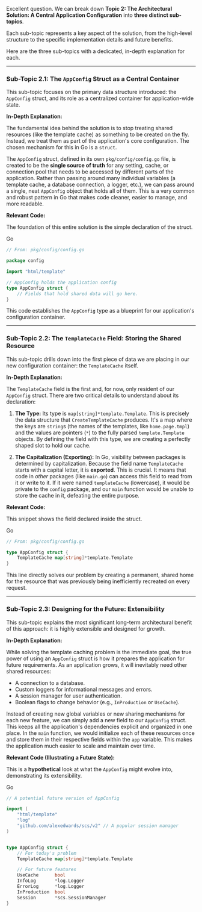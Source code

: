 Excellent question. We can break down **Topic 2: The Architectural Solution: A Central Application Configuration** into **three distinct sub-topics**.

Each sub-topic represents a key aspect of the solution, from the high-level structure to the specific implementation details and future benefits.

Here are the three sub-topics with a dedicated, in-depth explanation for each.

---

### Sub-Topic 2.1: The `AppConfig` Struct as a Central Container

This sub-topic focuses on the primary data structure introduced: the `AppConfig` struct, and its role as a centralized container for application-wide state.

**In-Depth Explanation:**

The fundamental idea behind the solution is to stop treating shared resources (like the template cache) as something to be created on the fly. Instead, we treat them as part of the application's core configuration. The chosen mechanism for this in Go is a `struct`.

The `AppConfig` struct, defined in its own `pkg/config/config.go` file, is created to be the **single source of truth** for any setting, cache, or connection pool that needs to be accessed by different parts of the application. Rather than passing around many individual variables (a template cache, a database connection, a logger, etc.), we can pass around a single, neat `AppConfig` object that holds all of them. This is a very common and robust pattern in Go that makes code cleaner, easier to manage, and more readable.

**Relevant Code:**

The foundation of this entire solution is the simple declaration of the struct.

Go

```Go
// From: pkg/config/config.go

package config

import "html/template"

// AppConfig holds the application config
type AppConfig struct {
	// Fields that hold shared data will go here.
}
```

This code establishes the `AppConfig` type as a blueprint for our application's configuration container.

---

### Sub-Topic 2.2: The `TemplateCache` Field: Storing the Shared Resource

This sub-topic drills down into the first piece of data we are placing in our new configuration container: the `TemplateCache` itself.

**In-Depth Explanation:**

The `TemplateCache` field is the first and, for now, only resident of our `AppConfig` struct. There are two critical details to understand about its declaration:

1. **The Type:** Its type is `map[string]*template.Template`. This is precisely the data structure that `CreateTemplateCache` produces. It's a map where the keys are `string`s (the names of the templates, like `home.page.tmpl`) and the values are pointers (`*`) to the fully parsed `template.Template` objects. By defining the field with this type, we are creating a perfectly shaped slot to hold our cache.
    
2. **The Capitalization (Exporting):** In Go, visibility between packages is determined by capitalization. Because the field name `TemplateCache` starts with a capital letter, it is **exported**. This is crucial. It means that code in _other_ packages (like `main.go`) can access this field to read from it or write to it. If it were named `templateCache` (lowercase), it would be private to the `config` package, and our `main` function would be unable to store the cache in it, defeating the entire purpose.
    

**Relevant Code:**

This snippet shows the field declared inside the struct.

Go

```Go
// From: pkg/config/config.go

type AppConfig struct {
	TemplateCache map[string]*template.Template
}
```

This line directly solves our problem by creating a permanent, shared home for the resource that was previously being inefficiently recreated on every request.

---

### Sub-Topic 2.3: Designing for the Future: Extensibility

This sub-topic explains the most significant long-term architectural benefit of this approach: it is highly extensible and designed for growth.

**In-Depth Explanation:**

While solving the template caching problem is the immediate goal, the true power of using an `AppConfig` struct is how it prepares the application for future requirements. As an application grows, it will inevitably need other shared resources:

- A connection to a database.
- Custom loggers for informational messages and errors.
- A session manager for user authentication.
- Boolean flags to change behavior (e.g., `InProduction` or `UseCache`).

Instead of creating new global variables or new sharing mechanisms for each new feature, we can simply add a new field to our `AppConfig` struct. This keeps all the application's dependencies explicit and organized in one place. In the `main` function, we would initialize each of these resources once and store them in their respective fields within the `app` variable. This makes the application much easier to scale and maintain over time.

**Relevant Code (Illustrating a Future State):**

This is a **hypothetical** look at what the `AppConfig` might evolve into, demonstrating its extensibility.

Go

```Go
// A potential future version of AppConfig

import (
	"html/template"
	"log"
	"github.com/alexedwards/scs/v2" // A popular session manager
)


type AppConfig struct {
	// For today's problem
	TemplateCache map[string]*template.Template

	// For future features
	UseCache      bool
	InfoLog       *log.Logger
	ErrorLog      *log.Logger
	InProduction  bool
	Session       *scs.SessionManager
}
```